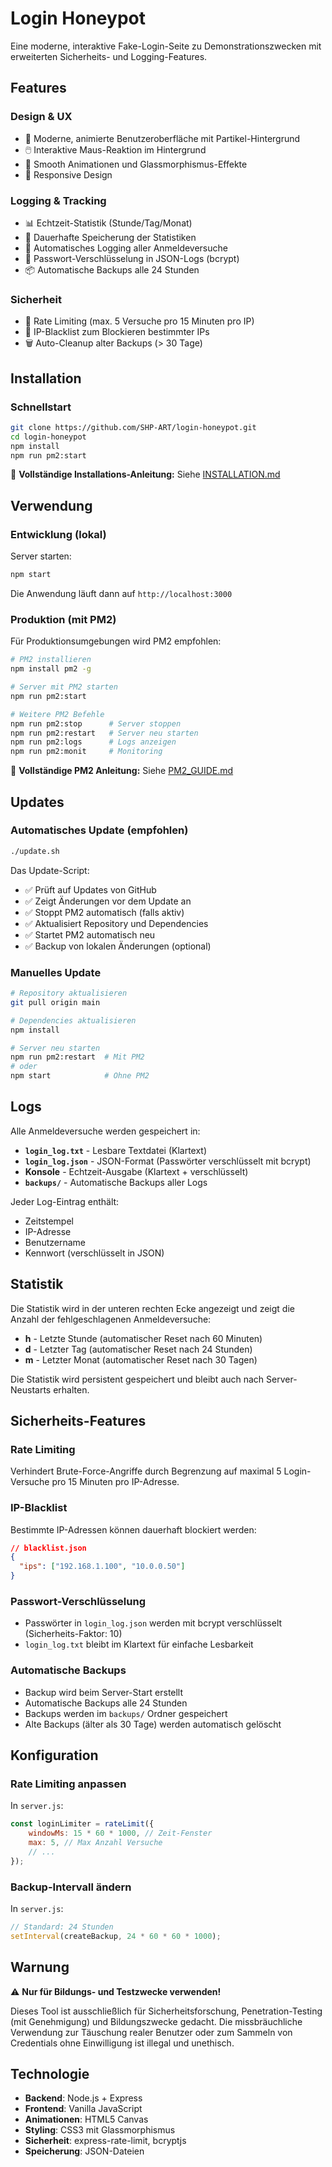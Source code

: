 # Login Honeypot

Eine moderne, interaktive Fake-Login-Seite zu Demonstrationszwecken mit erweiterten Sicherheits- und Logging-Features.

## Features

### Design & UX
- 🎨 Moderne, animierte Benutzeroberfläche mit Partikel-Hintergrund
- 🖱️ Interaktive Maus-Reaktion im Hintergrund
- 💫 Smooth Animationen und Glassmorphismus-Effekte
- 📱 Responsive Design

### Logging & Tracking
- 📊 Echtzeit-Statistik (Stunde/Tag/Monat)
- 💾 Dauerhafte Speicherung der Statistiken
- 📝 Automatisches Logging aller Anmeldeversuche
- 🔐 Passwort-Verschlüsselung in JSON-Logs (bcrypt)
- 📦 Automatische Backups alle 24 Stunden

### Sicherheit
- 🚦 Rate Limiting (max. 5 Versuche pro 15 Minuten pro IP)
- 🚫 IP-Blacklist zum Blockieren bestimmter IPs
- 🗑️ Auto-Cleanup alter Backups (> 30 Tage)

## Installation

### Schnellstart

```bash
git clone https://github.com/SHP-ART/login-honeypot.git
cd login-honeypot
npm install
npm run pm2:start
```

📖 **Vollständige Installations-Anleitung:** Siehe [INSTALLATION.md](INSTALLATION.md)

## Verwendung

### Entwicklung (lokal)

Server starten:
```bash
npm start
```

Die Anwendung läuft dann auf `http://localhost:3000`

### Produktion (mit PM2)

Für Produktionsumgebungen wird PM2 empfohlen:

```bash
# PM2 installieren
npm install pm2 -g

# Server mit PM2 starten
npm run pm2:start

# Weitere PM2 Befehle
npm run pm2:stop      # Server stoppen
npm run pm2:restart   # Server neu starten
npm run pm2:logs      # Logs anzeigen
npm run pm2:monit     # Monitoring
```

📖 **Vollständige PM2 Anleitung:** Siehe [PM2_GUIDE.md](PM2_GUIDE.md)

## Updates

### Automatisches Update (empfohlen)

```bash
./update.sh
```

Das Update-Script:
- ✅ Prüft auf Updates von GitHub
- ✅ Zeigt Änderungen vor dem Update an
- ✅ Stoppt PM2 automatisch (falls aktiv)
- ✅ Aktualisiert Repository und Dependencies
- ✅ Startet PM2 automatisch neu
- ✅ Backup von lokalen Änderungen (optional)

### Manuelles Update

```bash
# Repository aktualisieren
git pull origin main

# Dependencies aktualisieren
npm install

# Server neu starten
npm run pm2:restart  # Mit PM2
# oder
npm start            # Ohne PM2
```

## Logs

Alle Anmeldeversuche werden gespeichert in:
- **`login_log.txt`** - Lesbare Textdatei (Klartext)
- **`login_log.json`** - JSON-Format (Passwörter verschlüsselt mit bcrypt)
- **Konsole** - Echtzeit-Ausgabe (Klartext + verschlüsselt)
- **`backups/`** - Automatische Backups aller Logs

Jeder Log-Eintrag enthält:
- Zeitstempel
- IP-Adresse
- Benutzername
- Kennwort (verschlüsselt in JSON)

## Statistik

Die Statistik wird in der unteren rechten Ecke angezeigt und zeigt die Anzahl der fehlgeschlagenen Anmeldeversuche:
- **h** - Letzte Stunde (automatischer Reset nach 60 Minuten)
- **d** - Letzter Tag (automatischer Reset nach 24 Stunden)
- **m** - Letzter Monat (automatischer Reset nach 30 Tagen)

Die Statistik wird persistent gespeichert und bleibt auch nach Server-Neustarts erhalten.

## Sicherheits-Features

### Rate Limiting
Verhindert Brute-Force-Angriffe durch Begrenzung auf maximal 5 Login-Versuche pro 15 Minuten pro IP-Adresse.

### IP-Blacklist
Bestimmte IP-Adressen können dauerhaft blockiert werden:
```json
// blacklist.json
{
  "ips": ["192.168.1.100", "10.0.0.50"]
}
```

### Passwort-Verschlüsselung
- Passwörter in `login_log.json` werden mit bcrypt verschlüsselt (Sicherheits-Faktor: 10)
- `login_log.txt` bleibt im Klartext für einfache Lesbarkeit

### Automatische Backups
- Backup wird beim Server-Start erstellt
- Automatische Backups alle 24 Stunden
- Backups werden im `backups/` Ordner gespeichert
- Alte Backups (älter als 30 Tage) werden automatisch gelöscht

## Konfiguration

### Rate Limiting anpassen
In `server.js`:
```javascript
const loginLimiter = rateLimit({
    windowMs: 15 * 60 * 1000, // Zeit-Fenster
    max: 5, // Max Anzahl Versuche
    // ...
});
```

### Backup-Intervall ändern
In `server.js`:
```javascript
// Standard: 24 Stunden
setInterval(createBackup, 24 * 60 * 60 * 1000);
```

## Warnung

⚠️ **Nur für Bildungs- und Testzwecke verwenden!**

Dieses Tool ist ausschließlich für Sicherheitsforschung, Penetration-Testing (mit Genehmigung) und Bildungszwecke gedacht. Die missbräuchliche Verwendung zur Täuschung realer Benutzer oder zum Sammeln von Credentials ohne Einwilligung ist illegal und unethisch.

## Technologie

- **Backend**: Node.js + Express
- **Frontend**: Vanilla JavaScript
- **Animationen**: HTML5 Canvas
- **Styling**: CSS3 mit Glassmorphismus
- **Sicherheit**: express-rate-limit, bcryptjs
- **Speicherung**: JSON-Dateien
